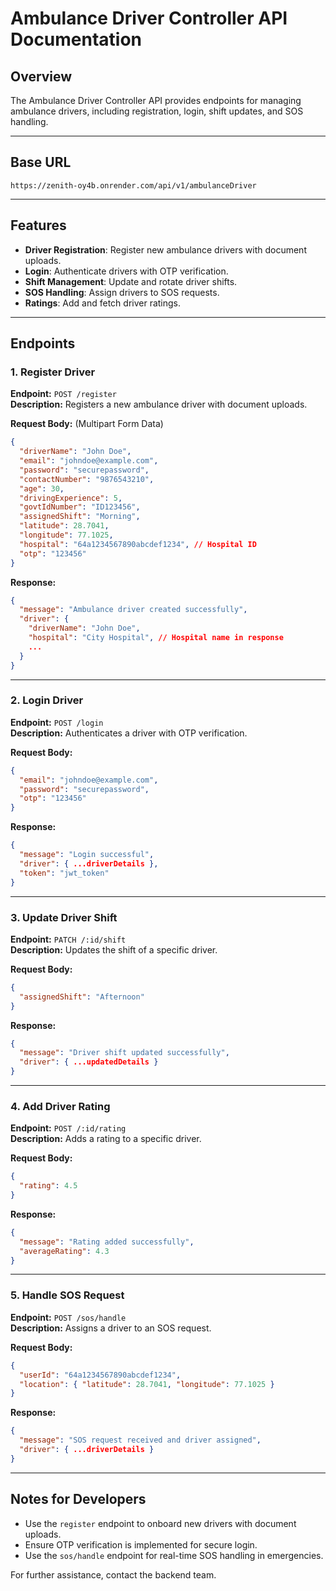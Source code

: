 # Ambulance Driver Controller API Documentation

## Overview

The Ambulance Driver Controller API provides endpoints for managing ambulance drivers, including registration, login, shift updates, and SOS handling.

---

## Base URL

```
https://zenith-oy4b.onrender.com/api/v1/ambulanceDriver
```

---

## Features

- **Driver Registration**: Register new ambulance drivers with document uploads.
- **Login**: Authenticate drivers with OTP verification.
- **Shift Management**: Update and rotate driver shifts.
- **SOS Handling**: Assign drivers to SOS requests.
- **Ratings**: Add and fetch driver ratings.

---

## Endpoints

### 1. Register Driver

**Endpoint:** `POST /register`  
**Description:** Registers a new ambulance driver with document uploads.

**Request Body:** (Multipart Form Data)

```json
{
  "driverName": "John Doe",
  "email": "johndoe@example.com",
  "password": "securepassword",
  "contactNumber": "9876543210",
  "age": 30,
  "drivingExperience": 5,
  "govtIdNumber": "ID123456",
  "assignedShift": "Morning",
  "latitude": 28.7041,
  "longitude": 77.1025,
  "hospital": "64a1234567890abcdef1234", // Hospital ID
  "otp": "123456"
}
```

**Response:**

```json
{
  "message": "Ambulance driver created successfully",
  "driver": {
    "driverName": "John Doe",
    "hospital": "City Hospital", // Hospital name in response
    ...
  }
}
```

---

### 2. Login Driver

**Endpoint:** `POST /login`  
**Description:** Authenticates a driver with OTP verification.

**Request Body:**

```json
{
  "email": "johndoe@example.com",
  "password": "securepassword",
  "otp": "123456"
}
```

**Response:**

```json
{
  "message": "Login successful",
  "driver": { ...driverDetails },
  "token": "jwt_token"
}
```

---

### 3. Update Driver Shift

**Endpoint:** `PATCH /:id/shift`  
**Description:** Updates the shift of a specific driver.

**Request Body:**

```json
{
  "assignedShift": "Afternoon"
}
```

**Response:**

```json
{
  "message": "Driver shift updated successfully",
  "driver": { ...updatedDetails }
}
```

---

### 4. Add Driver Rating

**Endpoint:** `POST /:id/rating`  
**Description:** Adds a rating to a specific driver.

**Request Body:**

```json
{
  "rating": 4.5
}
```

**Response:**

```json
{
  "message": "Rating added successfully",
  "averageRating": 4.3
}
```

---

### 5. Handle SOS Request

**Endpoint:** `POST /sos/handle`  
**Description:** Assigns a driver to an SOS request.

**Request Body:**

```json
{
  "userId": "64a1234567890abcdef1234",
  "location": { "latitude": 28.7041, "longitude": 77.1025 }
}
```

**Response:**

```json
{
  "message": "SOS request received and driver assigned",
  "driver": { ...driverDetails }
}
```

---

## Notes for Developers

- Use the `register` endpoint to onboard new drivers with document uploads.
- Ensure OTP verification is implemented for secure login.
- Use the `sos/handle` endpoint for real-time SOS handling in emergencies.

For further assistance, contact the backend team.

